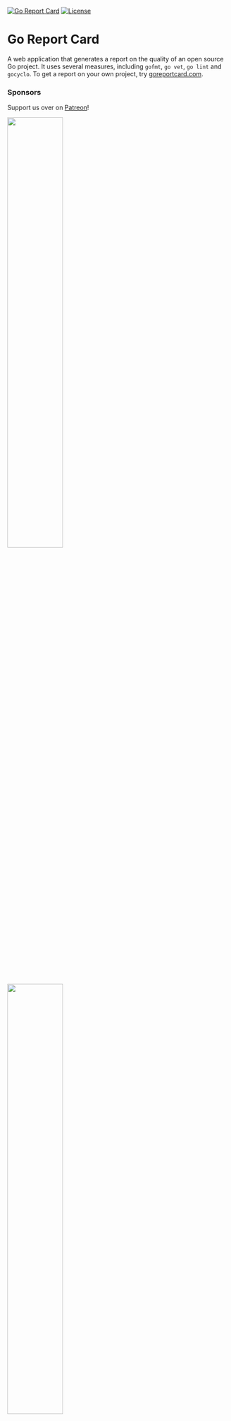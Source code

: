 [![Go Report Card](https://goreportcard.com/badge/gojp/goreportcard)](https://goreportcard.com/report/gojp/goreportcard) [![License](https://img.shields.io/badge/License-Apache%202.0-blue.svg)](https://github.com/gojp/goreportcard/blob/master/LICENSE)

# Go Report Card

A web application that generates a report on the quality of an open source Go project. It uses several measures, including `gofmt`, `go vet`, `go lint` and `gocyclo`. To get a report on your own project, try [goreportcard.com](https://goreportcard.com).

### Sponsors

Support us over on [Patreon](https://www.patreon.com/goreportcard)!

<a href="https://messaged.com"><img src="https://goreportcard.com/assets/messaged.png" width="50%" height="50%"></a>

<a href="https://cooperpress.com"><img src="https://goreportcard.com/assets/cooperpress.png" width="50%" height="50%"></a>

<a href="https://www.digitalocean.com?utm_medium=opensource&utm_source=goreportcard"><img src="https://goreportcard.com/assets/digitalocean.svg" width="50%" height="50%"></a>

- [Cody Wood](https://www.linkedin.com/in/sprkyco/)
- Pascal Wenger

### Installation

```
git clone https://github.com/gojp/goreportcard.git
cd goreportcard
make install
```

Now run:

```
make start
```

and you should see

```
Running on 127.0.0.1:8000...
```

Navigate to that URL and you should see the Go Report Card front page.

### Command Line Interface

There is also a CLI available for grading applications on your local machine.

Example usage:
```
git clone https://github.com/gojp/goreportcard.git
cd goreportcard
make install
go install ./cmd/goreportcard-cli
goreportcard-cli
```

```
Grade: A+ (99.9%)
Files: 362
Issues: 2
gofmt: 100%
go_vet: 99%
gocyclo: 99%
golint: 100%
ineffassign: 100%
license: 100%
misspell: 100%
```

Verbose output:

```
goreportcard-cli -v
```

```
Grade: A+ (99.9%)
Files: 332
Issues: 2
gofmt: 100%
go_vet: 99%
go_vet  vendor/github.com/prometheus/client_golang/prometheus/desc.go:25
        error: cannot find package "github.com/prometheus/client_model/go" in any of: (vet)

gocyclo: 99%
gocyclo download/download.go:22
        warning: cyclomatic complexity 17 of function download() is high (> 15) (gocyclo)

golint: 100%
ineffassign: 100%
license: 100%
misspell: 100%
```

### Contributing

Go Report Card is an open source project run by volunteers, and contributions are welcome! Check out the [Issues](https://github.com/gojp/goreportcard/issues) page to see if your idea has already been mentioned. Feel free to raise an issue or submit a pull request.

### Academic Citation

If you use Go Report Card for academic purposes, please use the following citation:

```
@Misc{schaaf-smith-goreportcard,
    author = {Schaaf, Herman and Smith, Shawn},
    title  = {Go Report Card: A report card for your Go application},
    year   = {2015--},
    url    = {https://www.goreportcard.com/},
    note   = {[Online; accessed <today>]}
}
```

### License

The code is licensed under the permissive Apache v2.0 license. [Read this](https://tldrlegal.com/license/apache-license-2.0-(apache-2.0)) for a summary.
